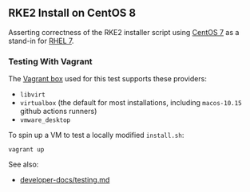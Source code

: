 RKE2 Install on CentOS 8
---

Asserting correctness of the RKE2 installer script using [CentOS 7](https://docs.centos.org/en-US/centos/install-guide/)
as a stand-in for [RHEL 7](https://access.redhat.com/documentation/en-us/red_hat_enterprise_linux/7/).

### Testing With Vagrant

The [Vagrant box](https://app.vagrantup.com/dweomer/boxes/centos-7.9-amd64) used for this test supports these providers:
- `libvirt`
- `virtualbox` (the default for most installations, including `macos-10.15` github actions runners)
- `vmware_desktop`

To spin up a VM to test a locally modified `install.sh`:
```shell
vagrant up
```

See also:
- [developer-docs/testing.md](../../../../developer-docs/testing.md#environment-variables)
